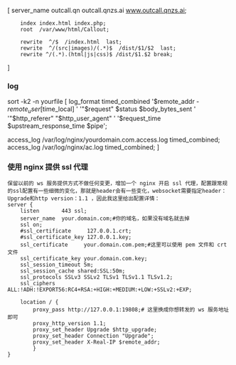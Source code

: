 [
        server_name outcall.qn outcall.qnzs.ai www.outcall.qnzs.ai;

        index index.html index.php;
        root  /var/www/html/Callout;

        rewrite  ^/$  /index.html  last;
        rewrite  ^/(src|images)/(.*)$  /dist/$1/$2  last;
        rewrite ^/(.*).(html|js|css)$ /dist/$1.$2 break;
]



### log
sort -k2 -n yourfile
[
log_format timed_combined '$remote_addr - $remote_user [$time_local] '
    '"$request" $status $body_bytes_sent '
    '"$http_referer" "$http_user_agent" '
    '$request_time $upstream_response_time $pipe';

access_log /var/log/nginx/yourdomain.com.access.log timed_combined;
access_log /var/log/nginx/ac.log  timed_combined;
]


### 使用 nginx 提供 ssl 代理
```
保留以前的 ws 服务提供方式不做任何变更，增加一个 nginx 开启 ssl 代理，配置跟常规的ssl配置有一些细微的变化，那就是header会有一些变化，websocket需要指定header：Upgrade和http version：1.1 ，因此我这里给出配置详情：
server {
    listen       443 ssl;
    server_name  your.domain.com;#你的域名，如果没有域名就去掉
    ssl on;
    #ssl_certificate     127.0.0.1.crt;
    #ssl_certificate_key 127.0.0.1.key;
    ssl_certificate     your.domain.com.pem;#这里可以使用 pem 文件和 crt 文件
    ssl_certificate_key your.domain.com.key;
    ssl_session_timeout 5m;
    ssl_session_cache shared:SSL:50m;
    ssl_protocols SSLv3 SSLv2 TLSv1 TLSv1.1 TLSv1.2;
    ssl_ciphers ALL:!ADH:!EXPORT56:RC4+RSA:+HIGH:+MEDIUM:+LOW:+SSLv2:+EXP;

    location / {
        proxy_pass http://127.0.0.1:19808;# 这里换成你想转发的 ws 服务地址即可
        proxy_http_version 1.1;
        proxy_set_header Upgrade $http_upgrade;
        proxy_set_header Connection "Upgrade";
        proxy_set_header X-Real-IP $remote_addr;
        }
}
```
